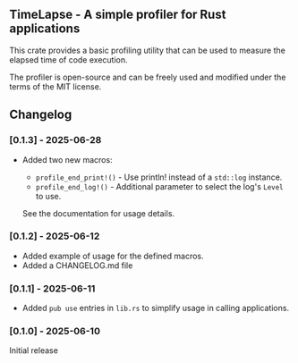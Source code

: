 ## TimeLapse - A simple profiler for Rust applications

This crate provides a basic profiling utility that can be used to measure the elapsed time of code execution.

The profiler is open-source and can be freely used and modified under the terms of the MIT license.

## Changelog

### [0.1.3] - 2025-06-28

- Added two new macros:
  - `profile_end_print!()` - Use println! instead of a `std::log` instance.
  - `profile_end_log!()` - Additional parameter to select the log's `Level` to use.

  See the documentation for usage details.

### [0.1.2] - 2025-06-12

- Added example of usage for the defined macros.
- Added a CHANGELOG.md file

### [0.1.1] - 2025-06-11

- Added  `pub use` entries in `lib.rs` to simplify usage in calling applications. 

### [0.1.0] - 2025-06-10 

Initial release
